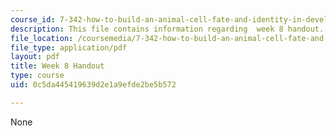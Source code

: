 ```yaml
---
course_id: 7-342-how-to-build-an-animal-cell-fate-and-identity-in-development-and-disease-fall-2017
description: This file contains information regarding  week 8 handout.
file_location: /coursemedia/7-342-how-to-build-an-animal-cell-fate-and-identity-in-development-and-disease-fall-2017/0c5da445419639d2e1a9efde2be5b572_MIT7_342F17_Week_8_handout.pdf
file_type: application/pdf
layout: pdf
title: Week 8 Handout
type: course
uid: 0c5da445419639d2e1a9efde2be5b572

---
```

None